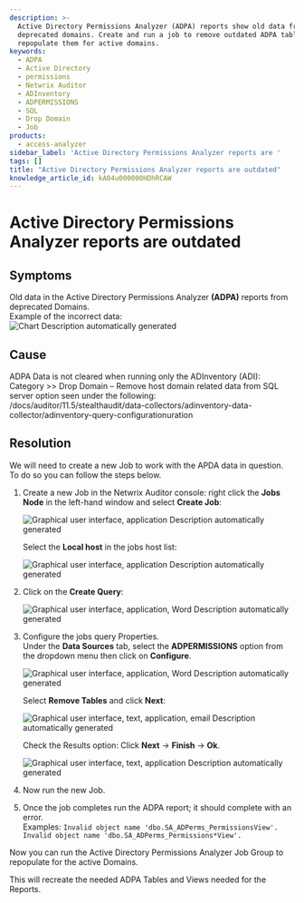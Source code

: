 ```yaml
---
description: >-
  Active Directory Permissions Analyzer (ADPA) reports show old data from
  deprecated domains. Create and run a job to remove outdated ADPA tables and
  repopulate them for active domains.
keywords:
  - ADPA
  - Active Directory
  - permissions
  - Netwrix Auditor
  - ADInventory
  - ADPERMISSIONS
  - SQL
  - Drop Domain
  - Job
products:
  - access-analyzer
sidebar_label: 'Active Directory Permissions Analyzer reports are '
tags: []
title: "Active Directory Permissions Analyzer reports are outdated"
knowledge_article_id: kA04u000000HDhRCAW
---
```


# Active Directory Permissions Analyzer reports are outdated

## Symptoms

Old data in the Active Directory Permissions Analyzer **(ADPA)** reports from deprecated Domains.  
Example of the incorrect data:  
![Chart  Description automatically generated](images/ka04u000000HdDV_0EM4u0000084aiy.png)

## Cause

ADPA Data is not cleared when running only the ADInventory (ADI): Category >> Drop Domain – Remove host domain related data from SQL server option seen under the following:  
/docs/auditor/11.5/stealthaudit/data-collectors/adinventory-data-collector/adinventory-query-configurationuration

## Resolution

We will need to create a new Job to work with the APDA data in question.  
To do so you can follow the steps below.

1. Create a new Job in the Netwrix Auditor console: right click the **Jobs Node** in the left-hand window and select **Create Job**:

   ![Graphical user interface, application  Description automatically generated](images/ka04u000000HdDV_0EM4u0000084aiz.png)

   Select the **Local host** in the jobs host list:

   ![Graphical user interface, application  Description automatically generated](images/ka04u000000HdDV_0EM4u0000084aj0.png)

2. Click on the **Create Query**:

   ![Graphical user interface, application, Word  Description automatically generated](images/ka04u000000HdDV_0EM4u0000084aj1.png)

3. Configure the jobs query Properties.  
   Under the **Data Sources** tab, select the **ADPERMISSIONS** option from the dropdown menu then click on **Configure**.

   ![Graphical user interface, application, Word  Description automatically generated](images/ka04u000000HdDV_0EM4u0000084aj2.png)

   Select **Remove Tables** and click **Next**:

   ![Graphical user interface, text, application, email  Description automatically generated](images/ka04u000000HdDV_0EM4u0000084aj3.png)

   Check the Results option: Click **Next** → **Finish** → **Ok**.

   ![Graphical user interface, text, application  Description automatically generated](images/ka04u000000HdDV_0EM4u0000084aj4.png)

4. Now run the new Job.

5. Once the job completes run the ADPA report; it should complete with an error.  
   Examples:
   `Invalid object name 'dbo.SA_ADPerms_PermissionsView'.`  
   `Invalid object name 'dbo.SA_ADPerms_Permissions*View'.`

Now you can run the Active Directory Permissions Analyzer Job Group to repopulate for the active Domains.

This will recreate the needed ADPA Tables and Views needed for the Reports.
